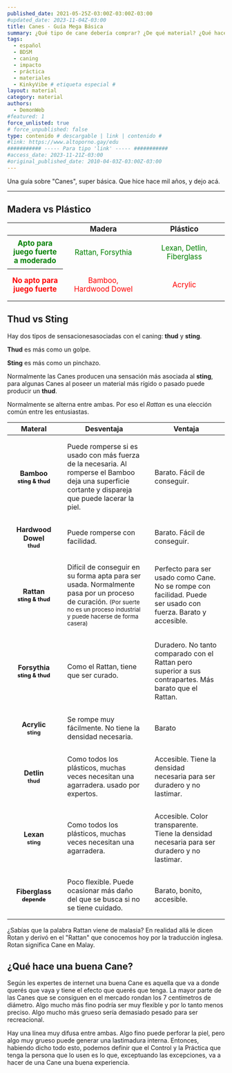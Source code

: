 ```yaml
---
published_date: 2021-05-25Z-03:00Z-03:00Z-03:00
#updated_date: 2023-11-04Z-03:00
title: Canes - Guía Mega Básica
summary: ¿Qué tipo de cane debería comprar? ¿De qué material? ¿Qué hace a una buena cane?
tags:
  - español
  - BDSM
  - caning
  - impacto
  - práctica
  - materiales
  - KinkyVibe # etiqueta especial #
layout: material
category: material
authors:
  - DemonWeb
#featured: 1
force_unlisted: true
# force_unpublished: false
type: contenido # descargable | link | contenido #
#link: https://www.altoporno.gay/edu
########### ----- Para tipo 'link' ----- ###########
#access_date: 2023-11-21Z-03:00
#original_published_date: 2010-04-03Z-03:00Z-03:00
---
```


Una guía sobre "Canes", super básica. Que hice hace mil años, y dejo acá.

---

## Madera vs Plástico

<table class="materiales">
    <thead>
        <tr>
            <th> </th>
            <th>Madera</th>
            <th>Plástico</th>
        </tr>
    </thead>
    <tbody>
        <tr class="good">
            <th>Apto para juego fuerte a moderado</th>
            <td>Rattan, Forsythia</td>
            <td>Lexan, Detlin, Fiberglass</td>
        </tr>
        <tr class="bad">
            <th>No apto para juego fuerte</th>
            <td>Bamboo, Hardwood Dowel</td>
            <td>Acrylic</td>
        </tr>
    </tbody>    
</table>

<!-- y el metal?? -->

## Thud vs Sting

Hay dos tipos de sensacionesasociadas con el caning: <strong class="thud">thud</strong> y <strong class="sting">sting</strong>.

**Thud** es más como un golpe.

<p><strong class="sting">Sting</strong> es más como un pinchazo.</p>

Normalmente las Canes producen una sensación más asociada al <strong class="sting">sting</strong>, para algunas Canes al poseer un material más rígido o pasado puede producir un <strong class="thud">thud</strong>.

Normalmente se alterna entre ambas. Por eso el _Rattan_ es una elección común entre les entusiastas.

| Materal                                                             | Desventaja                                                                                                                                                                                 | Ventaja                                                                                                       |
| ------------------------------------------------------------------- | ------------------------------------------------------------------------------------------------------------------------------------------------------------------------------------------ | ------------------------------------------------------------------------------------------------------------- |
| Bamboo<br/><span class="tipo both">sting&nbsp;&&nbsp;thud</span>    | Puede romperse si es usado con más fuerza de la necesaria. Al romperse el Bamboo deja una superficie cortante y dispareja que puede lacerar la piel.                                       | Barato. Fácil de conseguir.                                                                                   |
| Hardwood Dowel<br/><span class="tipo thud">thud</span>              | Puede romperse con facilidad.                                                                                                                                                              | Barato. Fácil de conseguir.                                                                                   |
| Rattan<br/><span class="tipo both">sting&nbsp;&&nbsp;thud</span>    | Difícil de conseguir en su forma apta para ser usada. Normalmente pasa por un proceso de curación. <small>(Por suerte no es un proceso industrial y puede hacerse de forma casera)</small> | Perfecto para ser usado como Cane. No se rompe con facilidad. Puede ser usado con fuerza. Barato y accesible. |
| Forsythia<br/><span class="tipo both">sting&nbsp;&&nbsp;thud</span> | Como el Rattan, tiene que ser curado.                                                                                                                                                      | Duradero. No tanto comparado con el Rattan pero superior a sus contrapartes. Más barato que el Rattan.        |
| Acrylic<br/><span class="tipo sting">sting</span>                   | Se rompe muy fácilmente. No tiene la densidad necesaria.                                                                                                                                   | Barato                                                                                                        |
| Detlin<br/><span class="tipo thud">thud</span>                      | Como todos los plásticos, muchas veces necesitan una agarradera. usado por expertos.                                                                                                       | Accesible. Tiene la densidad necesaria para ser duradero y no lastimar.                                       |
| Lexan<br/><span class="tipo sting">sting</span>                     | Como todos los plásticos, muchas veces necesitan una agarradera.                                                                                                                           | Accesible. Color transparente. Tiene la densidad necesaria para ser duradero y no lastimar.                   |
| Fiberglass<br/><span class="tipo both">depende</span>               | Poco flexible. Puede ocasionar más daño del que se busca si no se tiene cuidado.                                                                                                           | Barato, bonito, accesible.                                                                                    |

<aside>¿Sabías que la palabra Rattan viene de malasia? En realidad allá le dicen Rotan y derivó en el "Rattan" que conocemos hoy por la traducción inglesa. Rotan significa Cane en Malay.</aside>

## ¿Qué hace una buena Cane?

Según les expertes de internet una buena Cane es aquella que va a donde querés que vaya y tiene el efecto que querés que tenga. La mayor parte de las Canes que se consiguen en el mercado rondan los 7 centímetros de diámetro. Algo mucho más fino podría ser muy flexible y por lo tanto menos preciso. Algo mucho más grueso sería demasiado pesado para ser recreacional.

Hay una línea muy difusa entre ambas. Algo fino puede perforar la piel, pero algo muy grueso puede generar una lastimadura interna. Entonces, habiendo dicho todo esto, podemos definir que el Control y la Práctica que tenga la persona que lo usen es lo que, exceptuando las excepciones, va a hacer de una Cane una buena experiencia.

<style>
    .tipo {
        --pill-color: black;
        background-color: color-mix(srgb, var(--pill-color) 100%, #eee);
        color: var(--pill-color);
        padding: .2em .5em;
        border-radius: 1em;
        font-size: .8em;
    }
    .tipo.sting {
        --pill-color: var(--1);
    }
    .tipo.thud {
        --pill-color: var(--2);
    }
    .tipo.both {
        --pill-color: black;
    }
    .sting {
        color: var(--1);
    }
    .thud {
        color: var(--2);
    }
   table.materiales tbody th {
        max-width: 7em;
        padding: .5em;
    }
    table.materiales {
        margin-inline: auto;
        font-size: 1.2em;
    }
    table.materiales td {
        text-align: center;
        padding: 1em;
        max-width: 10em;
    }
    table.materiales .good {
        color: green;
    }
    table.materiales .bad {
        color: red;
    }
    td {
        padding: 1em;
    }
    td:first-child {
        text-align: center;
        font-weight: bold;
    }
</style>

